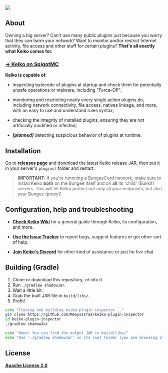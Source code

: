 ![](https://raw.githubusercontent.com/MeGysssTaa/keiko-plugin-inspector/master/img/Keiko%20Logo%20Big%20V2.png)


## About

Owning a big server? Can't use many public plugins just because you worry that they can harm your network? Want to monitor and/or restrict Internet activity, file access and other stuff for certain plugins? **That's all exactly what Keiko comes for.**

### [→ Keiko on SpigotMC](https://www.spigotmc.org/resources/keiko-server-security-and-plugins-inspections.66278/)


**Keiko is capable of:**

* inspecting bytecode of plugins at startup and check them for potentially unsafe operations or malware, including "Force-OP";

* monitoring and restricting nearly every single action plugins do, including network connectivity, file access, natives linkage, and more, with an easy to use and understand rules syntax;

* checking the integrity of installed plugins, ensuring they are not artificially modified or infected;

* ***[planned]*** detecting suspicious behavior of plugins at runtime.


## Installation

Go to **[releases page](https://github.com/MeGysssTaa/keiko-plugin-inspector/releases)** and download the latest Keiko release JAR, then put it in your server's `plugins/` folder and restart.

> **IMPORTANT:** if you're runnning a BungeeCord network, make sure to install Keiko **both** on the Bungee itself and on **all** its 'child' (Bukkit) servers. This will let Keiko protect not only all your endpoints, but also your Bungee (proxy)!


## Configuration, help and troubleshooting

* **[Check Keiko Wiki](https://github.com/MeGysssTaa/keiko-plugin-inspector/wiki)** for a general guide through Keiko, its configuration, and more.

* **[Use the Issue Tracker](https://github.com/MeGysssTaa/keiko-plugin-inspector/issues)** to report bugs, suggest features or get other sort of help.

* **[Join Keiko's Discord](https://discord.gg/QWHzCXX)** for other kind of assistance or just for live chat.


## Building (Gradle)

1. Clone or download this repository, `cd` into it.
2. Run `./gradlew shadowJar`.
3. Wait a little bit.
4. Grab the built JAR file in `build/libs/`.
5. Profit!


```bash
echo "Cloning and building keiko-plugin-inspector..."
git clone https://github.com/MeGysssTaa/keiko-plugin-inspector
cd keiko-plugin-inspector
./gradlew shadowJar

echo "Done! You can find the output JAR in build/libs/"
echo "Use './gradlew shadowJar' in its root folder (you are browsing it at the moment) whenever you want to rebuild Keiko."
```


## License

**[Apache License 2.0](https://github.com/MeGysssTaa/keiko-plugin-inspector/blob/master/LICENSE)**
